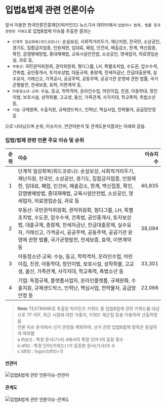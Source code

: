 # 입법&법제 관련 언론이슈
앞서 이용한 한국언론진흥재단(빅카인즈) 뉴스기사 데이터에서 `입법이나 법제, 법률 등과 관련된 키워드`로 입법&법제 이슈를 추출한 결과는
- `단계적 일상회복(위드코로나)`: 손실보상, 사회적거리두기, 재난지원, 전국민, 소상공인, 경기도, 집합금지업종, 인원제한, 임대료, 폐업, 인건비, 매출감소, 한계, 백신접종, 확진, 감염병예방법, 중대재해법, 교육시설안전법, 소상공인, 영세업자, 의료영업손실, 과로 등,
- `부동산`: 국민권익위원회, 권익위원회, 헝다그룹, LH, 특별조치법, 수도권, 압수수색, 건축법, 공인중개사, 토지보상법, 대출규제, 총량제, 전세자금난, 잔금대출문제, 실수요자, 거래신고, 가격공시, 공공주택, 공동주택, 공공기관 운영에 관한 법률, 국가균형발전, 전세보증, 효력, 이면계약 등,
- `아동청소년·교육`: 수능, 등교, 학력격차, 온라인수업, 어린이집, 친권, 아동학대, 정인이법, 보호시설, 성착취물, 고교생, 울산, 가족관계, 사각지대, 학교폭력, 촉법소년 등,
- `기업`: 규제완화, 수출지원, 규제샌드박스, 인력난, 핵심사업, 전략물자, 공급망안정 등

으로 나타났으며 순위, 이슈지수, 연관어분석 및 관계도분석결과는 아래와 같음.

### 입법/법제 관련 언론 주요 이슈 및 순위
|순위|이슈|이슈지수|
|:-:|:-|-:|
|1|단계적 일상회복(위드코로나): 손실보상, 사회적거리두기, 재난지원, 전국민, 소상공인, 경기도, 집합금지업종, 인원제한, 임대료, 폐업, 인건비, 매출감소, 한계, 백신접종, 확진, 감염병예방법, 중대재해법, 교육시설안전법, 소상공인, 영세업자, 의료영업손실, 과로 등|40,835|
|2|부동산: 국민권익위원회, 권익위원회, 헝다그룹, LH, 특별조치법, 수도권, 압수수색, 건축법, 공인중개사, 토지보상법, 대출규제, 총량제, 전세자금난, 잔금대출문제, 실수요자, 거래신고, 가격공시, 공공주택, 공동주택, 공공기관 운영에 관한 법률, 국가균형발전, 전세보증, 효력, 이면계약 등|38,094|
|3|아동청소년·교육: 수능, 등교, 학력격차, 온라인수업, 어린이집, 친권, 아동학대, 정인이법, 보호시설, 성착취물, 고교생, 울산, 가족관계, 사각지대, 학교폭력, 촉법소년 등|33,301|
|4|기업: 독점규제, 플랫폼사업자, 온라인플랫폼, 규제완화, 수출지원, 규제샌드박스, 인력난, 핵심사업, 전략물자, 공급망안정 등|22,066|

>__Note__
>TEXTRANK로 추출된 빅카인즈 키워드 중 입법&법제 관련 키워드를 대상으로 TF-IDF, 최근 시점에 대한 가중치, 키워드 재군집 등을 이용하여 산출하였음<br />
>언론 이슈 분석에서 선거 관련을 제외하여, 선거 관련 입법&법제 항목은 동일하게 제외함<br />
>a tf(d,t) : 특정 문서(기사) d에서의 특정 단어 t의 등장 횟수<br />
>b df(t) : 특정 단어(키워드) t가 등장한 문서(기사)의 수<br />
>c idf(t) : log(n/(df(t)+1)

#### 연관어
![입법&법제 관련 언론이슈-연관어](./2021/vol%205/img/content/legis1.png)
#### 관계도
![입법&법제 관련 언론이슈-관계도](./2021/vol%205/img/content/legis2.png)